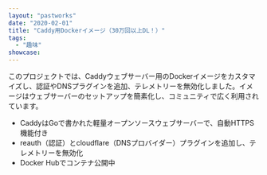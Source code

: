 ```yaml
---
layout: "pastworks"
date: "2020-02-01"
title: "Caddy用Dockerイメージ（30万回以上DL！）"
tags:
  - "趣味"
showcase:
---
```

このプロジェクトでは、Caddyウェブサーバー用のDockerイメージをカスタマイズし、認証やDNSプラグインを追加、テレメトリーを無効化しました。イメージはウェブサーバーのセットアップを簡素化し、コミュニティで広く利用されています。

- CaddyはGoで書かれた軽量オープンソースウェブサーバーで、自動HTTPS機能付き
- reauth（認証）とcloudflare（DNSプロバイダー）プラグインを追加し、テレメトリーを無効化
- Docker Hubでコンテナ公開中
